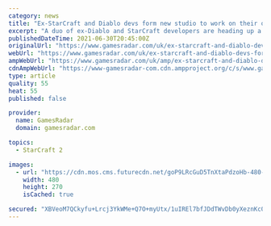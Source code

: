 ```yaml
---
category: news
title: "Ex-StarCraft and Diablo devs form new studio to work on their own RTS game"
excerpt: "A duo of ex-Diablo and StarCraft developers are heading up a new studio and starting work on an RTS game. The studio is called Uncapped Games, and it's being backed by Chinese tech conglomerate Tencent under its Lightspeed and Quantum Studios subsidiary."
publishedDateTime: 2021-06-30T20:45:00Z
originalUrl: "https://www.gamesradar.com/uk/ex-starcraft-and-diablo-devs-form-new-studio-to-work-on-their-own-rts-game/"
webUrl: "https://www.gamesradar.com/uk/ex-starcraft-and-diablo-devs-form-new-studio-to-work-on-their-own-rts-game/"
ampWebUrl: "https://www.gamesradar.com/uk/amp/ex-starcraft-and-diablo-devs-form-new-studio-to-work-on-their-own-rts-game/"
cdnAmpWebUrl: "https://www-gamesradar-com.cdn.ampproject.org/c/s/www.gamesradar.com/uk/amp/ex-starcraft-and-diablo-devs-form-new-studio-to-work-on-their-own-rts-game/"
type: article
quality: 55
heat: 55
published: false

provider:
  name: GamesRadar
  domain: gamesradar.com

topics:
  - StarCraft 2

images:
  - url: "https://cdn.mos.cms.futurecdn.net/goP9LRcGuD5TnXtaPdzoHb-480-80.jpg"
    width: 480
    height: 270
    isCached: true

secured: "XBVeoM7QCkyfu+Lrcj3YkWMe+Q7O+myUtx/1uIREl7bfJDdTWvDb0yXeznKc05TDtRt85kRmehUKfX9ItzJrCd7yboi27BMEGf5IB+5SQa53xICBMmEtwB2v4KtdyPu32DL62J5+ehWjIf+EnTs0Ut+Ju9Fhth3garzD6pCT5UIqCDJvgmB5Exy6/PVqCnHuyoNW+z32pkjl+mYQi1/MDTs6Pxgo/b/FnIkZyUyKlfL3zsDbxpftSNWNr/ROVZi3LmZI0l7Bj7ivdv25zFw7t0dwM/ZuzxmDb7nYJ22I2BonOoNmiZp0G7tjFh1bPGx3Z7kny/bFWp56OY+FB3MTyIaW1sV+teno7JKHh59NIRQ=;pFkJbezkMiTjd39duq6xWw=="
---
```


